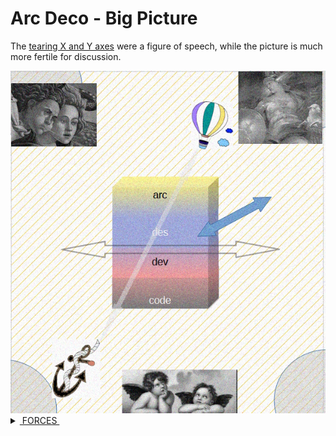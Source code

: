 # Arc Deco - Big Picture

The [tearing X and Y axes](../../README.md#which-opens) were a figure of speech, while the picture is much more fertile for discussion.

<picture>
  <img alt="Arc Deco - Outline of forces" src="../../../_rsc/_img/ArcDeco/ArcDeco-BigPic-forces-outline.jpg"/>
</picture>

<details>
  <summary><ins>&nbsp;FORCES&nbsp;</ins></summary
  
    EFFERENT (CentriFugal)
              Sep of Converns(Roles)
        HOLDING:
            Commu
           Continuity

IMPEDANCE: DESIGN vs. REALIZATION

  
</details>




